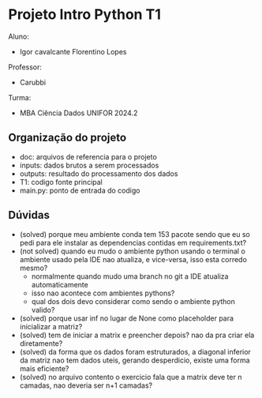 # Projeto Intro Python T1
Aluno:
- Igor cavalcante Florentino Lopes

Professor:
- Carubbi

Turma:
- MBA Ciência Dados UNIFOR 2024.2

## Organização do projeto
- doc: arquivos de referencia para o projeto
- inputs: dados brutos a serem processados
- outputs: resultado do processamento dos dados
- T1: codigo fonte principal
- main.py: ponto de entrada do codigo

## Dúvidas
- (solved) porque meu ambiente conda tem 153 pacote sendo que eu so pedi para ele instalar as dependencias contidas em requirements.txt?
- (not solved) quando eu mudo o ambiente python usando o terminal o ambiente usado pela IDE nao atualiza, e vice-versa, isso esta corredo mesmo?
  - normalmente quando mudo uma branch no git a IDE atualiza automaticamente
  - isso nao acontece com ambientes pythons?
  - qual dos dois devo considerar como sendo o ambiente python valido?
- (solved) porque usar inf no lugar de None como placeholder para inicializar a matriz?
- (solved) tem de iniciar a matrix e preencher depois? nao da pra criar ela diretamente?
- (solved) da forma que os dados foram estruturados, a diagonal inferior da matriz nao tem dados uteis, gerando desperdicio, existe uma forma mais eficiente?
- (solved) no arquivo contento o exercicio fala que a matrix deve ter n camadas, nao deveria ser n+1 camadas?